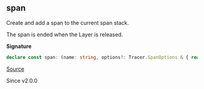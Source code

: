 ## span

Create and add a span to the current span stack.

The span is ended when the Layer is released.

**Signature**

```ts
declare const span: (name: string, options?: Tracer.SpanOptions & { readonly onEnd?: ((span: Tracer.Span, exit: Exit.Exit<unknown, unknown>) => Effect.Effect<void>) | undefined; }) => Layer<Tracer.ParentSpan>
```

[Source](https://github.com/Effect-TS/effect/tree/main/packages/effect/src/Layer.ts#L993)

Since v2.0.0